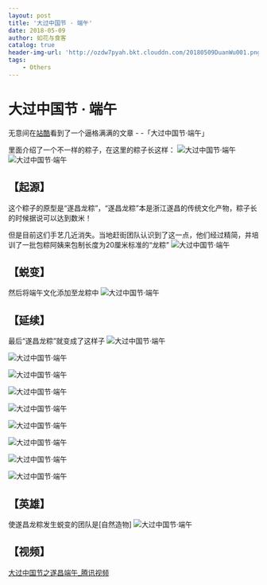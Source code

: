 ```yaml
---
layout: post
title: '大过中国节 · 端午'
date: 2018-05-09
author: 如花与食客
catalog: true
header-img-url: 'http://ozdw7pyah.bkt.clouddn.com/20180509DuanWu001.png'
tags: 
    - Others
---
```


# 大过中国节 · 端午

无意间在[站酷](http://www.zcool.com.cn/)看到了一个逼格满满的文章 - -「大过中国节·端午」

里面介绍了一个不一样的粽子，在这里的粽子长这样：
![大过中国节·端午](http://ozdw7pyah.bkt.clouddn.com/20180509DuanWu002.png)
![大过中国节·端午](http://ozdw7pyah.bkt.clouddn.com/20180509DuanWu003.png)

## 【起源】
这个粽子的原型是“遂昌龙粽”，“遂昌龙粽”本是浙江遂昌的传统文化产物，粽子长的时候据说可以达到数米！

但是目前这们手艺几近消失。当地赶街团队认识到了这一点，他们经过精简，并培训了一批包粽阿姨来包制长度为20厘米标准的“龙粽”
![大过中国节·端午](http://ozdw7pyah.bkt.clouddn.com/20180509DuanWu004.png)

## 【蜕变】
然后将端午文化添加至龙粽中
![大过中国节·端午](http://ozdw7pyah.bkt.clouddn.com/20180509DuanWu005.png)

## 【延续】
最后“遂昌龙粽”就变成了这样子
![大过中国节·端午](http://ozdw7pyah.bkt.clouddn.com/20180509DuanWu006.png)

![大过中国节·端午](http://ozdw7pyah.bkt.clouddn.com/20180509DuanWu007.png)

![大过中国节·端午](http://ozdw7pyah.bkt.clouddn.com/20180509DuanWu008.png)

![大过中国节·端午](http://ozdw7pyah.bkt.clouddn.com/20180509DuanWu009.png)

![大过中国节·端午](http://ozdw7pyah.bkt.clouddn.com/20180509DuanWu010.png)

![大过中国节·端午](http://ozdw7pyah.bkt.clouddn.com/20180509DuanWu011.png)

![大过中国节·端午](http://ozdw7pyah.bkt.clouddn.com/20180509DuanWu012.png)

![大过中国节·端午](http://ozdw7pyah.bkt.clouddn.com/20180509DuanWu013.png)

![大过中国节·端午](http://ozdw7pyah.bkt.clouddn.com/20180509DuanWu014.png)

## 【英雄】
使遂昌龙粽发生蜕变的团队是[自然造物]
![大过中国节·端午](http://ozdw7pyah.bkt.clouddn.com/20180509DuanWu015.png)

## 【视频】
[大过中国节之遂昌端午_腾讯视频](https://v.qq.com/x/page/z05326cikhs.html)
